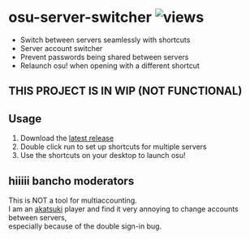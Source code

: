 # osu-server-switcher ![views](https://hits.seeyoufarm.com/api/count/incr/badge.svg?url=https%3A%2F%2Fgithub.com%2FDiamondMiner88%2Fosu-server-switcher&count_bg=%2379C83D&title_bg=%23555555&icon=github.svg&icon_color=%23E7E7E7&title=views&edge_flat=true)

- Switch between servers seamlessly with shortcuts
- Server account switcher
- Prevent passwords being shared between servers
- Relaunch osu! when opening with a different shortcut

## THIS PROJECT IS IN WIP (NOT FUNCTIONAL)

## Usage

1. Download the [latest release](https://github.com/DiamondMiner88/osu-server-switcher/releases/latest)
2. Double click run to set up shortcuts for multiple servers
3. Use the shortcuts on your desktop to launch osu!

## hiiiii bancho moderators

This is NOT a tool for multiaccounting.\
I am an [akatsuki](https://akatsuki.pw) player and find it very annoying to change accounts between servers,\
especially because of the double sign-in bug.

